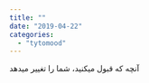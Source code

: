 ```yaml
---
title: ""
date: "2019-04-22"
categories: 
  - "tytomood"
---
```


آنچه که قبول میکنید، شما را تغییر میدهد
